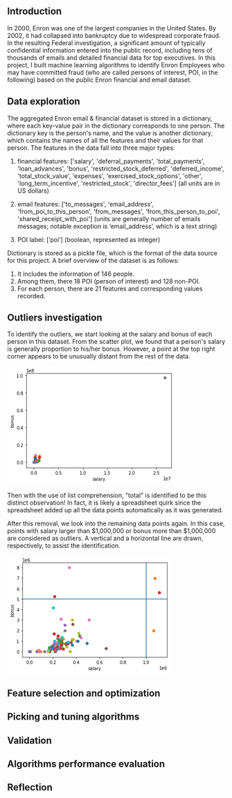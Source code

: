 ## Introduction
In 2000, Enron was one of the largest companies in the United States. By 2002,
it had collapsed into bankruptcy due to widespread corporate fraud. In the
resulting Federal investigation, a significant amount of typically confidential
 information entered into the public record, including tens of thousands of
 emails and detailed financial data for top executives.
 In this project, I built machine learning algorithms to identify Enron
 Employees who may have committed fraud (who are called persons of interest,
   POI, in the following) based on the public Enron financial and email dataset.

## Data exploration
The aggregated Enron email & financial dataset is stored in a dictionary,
where each key-value pair in the dictionary corresponds to one person. The
dictionary key is the person's name, and the value is another dictionary, which
contains the names of all the features and their values for that person. The
 features in the data fall into three major types:

1. financial features: ['salary', 'deferral_payments', 'total_payments',
'loan_advances', 'bonus', 'restricted_stock_deferred', 'deferred_income',
'total_stock_value', 'expenses', 'exercised_stock_options', 'other',
'long_term_incentive', 'restricted_stock', 'director_fees']
(all units are in US dollars)

2. email features: ['to_messages', 'email_address', 'from_poi_to_this_person',
'from_messages', 'from_this_person_to_poi', 'shared_receipt_with_poi'] (units
  are generally number of emails messages; notable exception is ‘email_address’,
   which is a text string)

3. POI label: [‘poi’] (boolean, represented as integer)

Dictionary is stored as a pickle file, which is the format of the data source
for this project. A brief overview of the dataset is as follows:
1. It includes the information of 146 people.
2. Among them, there 18 POI (person of interest) and 128 non-POI.
3. For each person, there are 21 features and corresponding values recorded.

## Outliers investigation
To identify the outliers, we start looking at the salary and bonus of each
person in this dataset. From the scatter plot, we found that a person's salary
is generally proportion to his/her bonus. However, a point at the top right
corner appears to be unusually distant from the rest of the data.

![](summary_files/outlier-fig1.png)

Then with the use of list comprehension, "total" is identified to be this
distinct observation! In fact, it is likely a spreadsheet quirk since the
spreadsheet added up all the data points automatically as it was generated.

After this removal, we look into the remaining data points again. In this case,
points with salary larger than $1,000,000 or bonus more than $1,000,000 are
considered as outliers. A vertical and a horizontal line are drawn,
respectively, to assist the identification.

![](summary_files/outlier-fig2.png)

## Feature selection and optimization

## Picking and tuning algorithms

## Validation

## Algorithms performance evaluation

## Reflection
